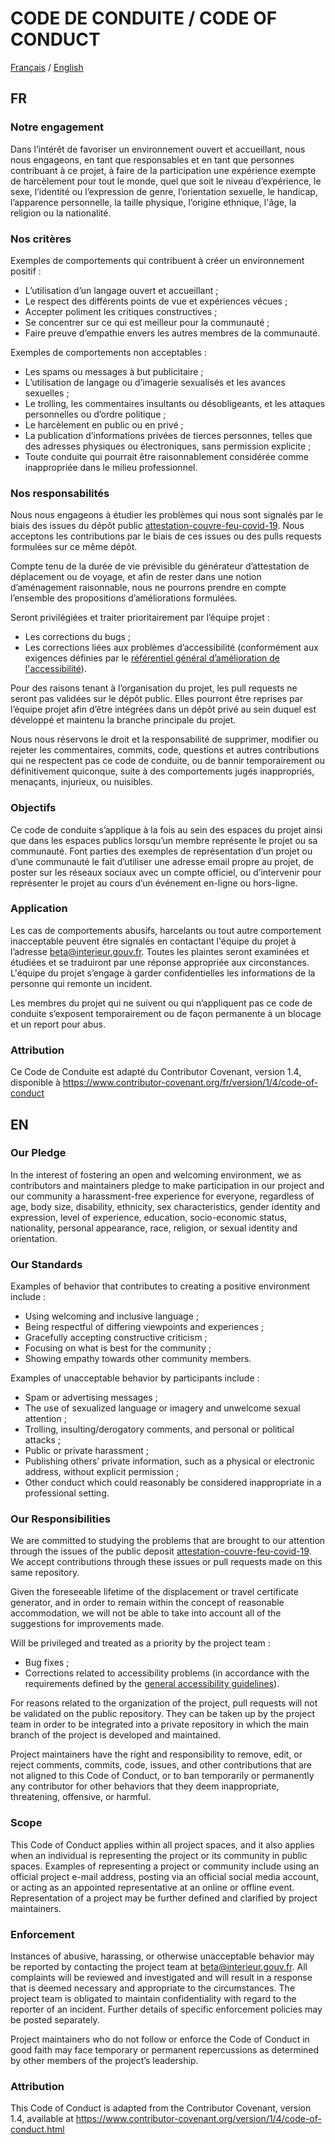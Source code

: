 # CODE DE CONDUITE / CODE OF CONDUCT
[Français](CODE-OF-CONDUCT.md#fr) / [English](CODE-OF-CONDUCT.md#en)

## FR

### Notre engagement

Dans l’intérêt de favoriser un environnement ouvert et accueillant, nous nous engageons, en tant que responsables et en tant que personnes contribuant à ce projet, à faire de la participation une expérience exempte de harcèlement pour tout le monde, quel que soit le niveau d’expérience, le sexe, l’identité ou l’expression de genre, l’orientation sexuelle, le handicap, l’apparence personnelle, la taille physique, l’origine ethnique, l'âge, la religion ou la nationalité.

### Nos critères

Exemples de comportements qui contribuent à créer un environnement positif :

- L’utilisation d’un langage ouvert et accueillant ; 
- Le respect des différents points de vue et expériences vécues ; 
- Accepter poliment les critiques constructives ; 
- Se concentrer sur ce qui est meilleur pour la communauté ; 
- Faire preuve d’empathie envers les autres membres de la communauté.

Exemples de comportements non acceptables :

- Les spams ou messages à but publicitaire ; 
- L’utilisation de langage ou d’imagerie sexualisés et les avances sexuelles ; 
- Le trolling, les commentaires insultants ou désobligeants, et les attaques personnelles ou d’ordre politique ; 
- Le harcèlement en public ou en privé ;
- La publication d’informations privées de tierces personnes, telles que des adresses physiques ou électroniques, sans permission explicite ; 
- Toute conduite qui pourrait être raisonnablement considérée comme inappropriée dans le milieu professionnel.

### Nos responsabilités

Nous nous engageons à étudier les problèmes qui nous sont signalés par le biais des issues du dépôt public [attestation-couvre-feu-covid-19](https://github.com/LAB-MI/attestation-couvre-feu-covid-19/issues). Nous acceptons les contributions par le biais de ces issues ou des pulls requests formulées sur ce même dépôt.

Compte tenu de la durée de vie prévisible du générateur d’attestation de déplacement ou de voyage, et afin de rester dans une notion d’aménagement raisonnable, nous ne pourrons prendre en compte l’ensemble des propositions d’améliorations formulées. 

Seront privilégiées et traiter prioritairement par l’équipe projet :

- Les corrections du bugs ;
- Les corrections liées aux problèmes d’accessibilité (conformément aux exigences définies par le [référentiel général d’amélioration de l'accessibilité](https://www.numerique.gouv.fr/publications/rgaa-accessibilite/)).

Pour des raisons tenant à l’organisation du projet, les pull requests ne seront pas validées sur le dépôt public. Elles pourront être reprises par l’équipe projet afin d’être intégrées dans un dépôt privé au sein duquel est développé et maintenu la branche principale du projet.

Nous nous réservons le droit et la responsabilité de supprimer, modifier ou rejeter les commentaires, commits, code, questions et autres contributions qui ne respectent pas ce code de conduite, ou de bannir temporairement ou définitivement quiconque, suite à des comportements jugés inappropriés, menaçants, injurieux, ou nuisibles.

### Objectifs

Ce code de conduite s’applique à la fois au sein des espaces du projet ainsi que dans les espaces publics lorsqu’un membre représente le projet ou sa communauté. Font parties des exemples de représentation d’un projet ou d’une communauté le fait d’utiliser une adresse email propre au projet, de poster sur les réseaux sociaux avec un compte officiel, ou d’intervenir pour représenter le projet au cours d’un événement en-ligne ou hors-ligne. 

### Application

Les cas de comportements abusifs, harcelants ou tout autre comportement inacceptable peuvent être signalés en contactant l'équipe du projet à l’adresse beta@interieur.gouv.fr. Toutes les plaintes seront examinées et étudiées et se traduiront par une réponse appropriée aux circonstances. L'équipe du projet s’engage à garder confidentielles les informations de la personne qui remonte un incident. 

Les membres du projet qui ne suivent ou qui n’appliquent pas ce code de conduite s’exposent temporairement ou de façon permanente à un blocage et un report pour abus.

### Attribution

Ce Code de Conduite est adapté du Contributor Covenant, version 1.4, disponible à https://www.contributor-covenant.org/fr/version/1/4/code-of-conduct 

## EN

### Our Pledge

In the interest of fostering an open and welcoming environment, we as contributors and maintainers pledge to make participation in our project and our community a harassment-free experience for everyone, regardless of age, body size, disability, ethnicity, sex characteristics, gender identity and expression, level of experience, education, socio-economic status, nationality, personal appearance, race, religion, or sexual identity and orientation.

### Our Standards

Examples of behavior that contributes to creating a positive environment include :

- Using welcoming and inclusive language ; 
- Being respectful of differing viewpoints and experiences ; 
- Gracefully accepting constructive criticism ; 
- Focusing on what is best for the community ;
- Showing empathy towards other community members.

Examples of unacceptable behavior by participants include :

- Spam or advertising messages ; 
- The use of sexualized language or imagery and unwelcome sexual attention ; 
- Trolling, insulting/derogatory comments, and personal or political attacks ; 
- Public or private harassment ; 
- Publishing others’ private information, such as a physical or electronic address, without explicit permission ;
- Other conduct which could reasonably be considered inappropriate in a professional setting.

### Our Responsibilities

We are committed to studying the problems that are brought to our attention through the issues of the public deposit [attestation-couvre-feu-covid-19](https://github.com/LAB-MI/attestation-couvre-feu-covid-19/issues). We accept contributions through these issues or pull requests made on this same repository.

Given the foreseeable lifetime of the displacement or travel certificate generator, and in order to remain within the concept of reasonable accommodation, we will not be able to take into account all of the suggestions for improvements made.

Will be privileged and treated as a priority by the project team :

- Bug fixes ; 
- Corrections related to accessibility problems (in accordance with the requirements defined by the [general accessibility guidelines](https://www.numerique.gouv.fr/publications/rgaa-accessibilite/)).

For reasons related to the organization of the project, pull requests will not be validated on the public repository. They can be taken up by the project team in order to be integrated into a private repository in which the main branch of the project is developed and maintained.

Project maintainers have the right and responsibility to remove, edit, or reject comments, commits, code, issues, and other contributions that are not aligned to this Code of Conduct, or to ban temporarily or permanently any contributor for other behaviors that they deem inappropriate, threatening, offensive, or harmful.

### Scope

This Code of Conduct applies within all project spaces, and it also applies when an individual is representing the project or its community in public spaces. Examples of representing a project or community include using an official project e-mail address, posting via an official social media account, or acting as an appointed representative at an online or offline event. Representation of a project may be further defined and clarified by project maintainers.

### Enforcement

Instances of abusive, harassing, or otherwise unacceptable behavior may be reported by contacting the project team at beta@interieur.gouv.fr. All complaints will be reviewed and investigated and will result in a response that is deemed necessary and appropriate to the circumstances. The project team is obligated to maintain confidentiality with regard to the reporter of an incident. Further details of specific enforcement policies may be posted separately.

Project maintainers who do not follow or enforce the Code of Conduct in good faith may face temporary or permanent repercussions as determined by other members of the project’s leadership.

### Attribution

This Code of Conduct is adapted from the Contributor Covenant, version 1.4, available at https://www.contributor-covenant.org/version/1/4/code-of-conduct.html
